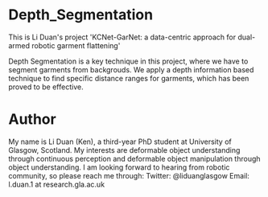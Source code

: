 # Depth_Segmentation
This is Li Duan's project 'KCNet-GarNet: a data-centric approach for dual-armed robotic garment flattening'

Depth Segmentation is a key technique in this project, where we have to segment garments from backgrouds. We apply a depth information based technique to find specific distance ranges for garments, which has been proved to be effective.

# Author
My name is Li Duan (Ken), a third-year PhD student at University of Glasgow, Scotland. My interests are deformable object understanding through continuous perception and deformable object manipulation through object understanding. I am looking forward to hearing from robotic community, so please reach me through:
Twitter: @liduanglasgow
Email: l.duan.1 at research.gla.ac.uk

